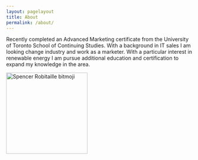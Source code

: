 ```yaml
---
layout: pagelayout
title: About
permalink: /about/
---
```


Recently completed an Advanced Marketing certificate from the University of Toronto School of Continuing Studies. With a background in IT sales I am looking change industry and work as a marketer. With a particular interest in renewable energy I am pursue additional education and certification to expand my knowledge in the area.

[<img src="{}/images/avatar.png" alt="Spencer Robitaille bitmoji" style="width: 220;" Class="center"/>]({}/)
